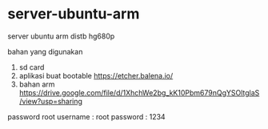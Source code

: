 # server-ubuntu-arm
server ubuntu arm distb hg680p

bahan yang digunakan
1.  sd card
2.  aplikasi buat bootable https://etcher.balena.io/
3.  bahan arm https://drive.google.com/file/d/1XhchWe2bg_kK10Pbm679nQgYSOltglaS/view?usp=sharing

password root
username : root
password : 1234
